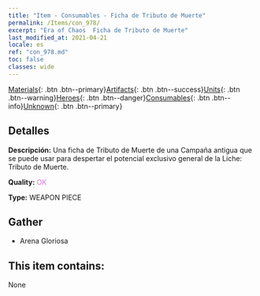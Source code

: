 ```yaml
---
title: "Item - Consumables - Ficha de Tributo de Muerte"
permalink: /Items/con_978/
excerpt: "Era of Chaos  Ficha de Tributo de Muerte"
last_modified_at: 2021-04-21
locale: es
ref: "con_978.md"
toc: false
classes: wide
---
```

 [Materials](/es/Items/){: .btn .btn--primary}[Artifacts](/es/Items/Artifacts/){: .btn .btn--success}[Units](/es/Items/Units/){: .btn .btn--warning}[Heroes](/es/Items/Heroes/){: .btn .btn--danger}[Consumables](/es/Items/Consumables/){: .btn .btn--info}[Unknown](/es/Items/Unknown/){: .btn .btn--primary}

## Detalles
 **Descripción:** Una ficha de Tributo de Muerte de una Campaña antigua que se puede usar para despertar el potencial exclusivo general de la Liche: Tributo de Muerte.

 **Quality:** <span style="color: #DA70D6">OK</span>

 **Type:** WEAPON PIECE

## Gather

*    Arena Gloriosa 

## This item contains:

  None

